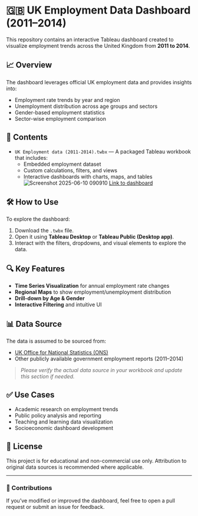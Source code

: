 # 🇬🇧 UK Employment Data Dashboard (2011–2014)

This repository contains an interactive Tableau dashboard created to visualize employment trends across the United Kingdom from **2011 to 2014**.

## 📈 Overview

The dashboard leverages official UK employment data and provides insights into:

- Employment rate trends by year and region
- Unemployment distribution across age groups and sectors
- Gender-based employment statistics
- Sector-wise employment comparison

## 📁 Contents

- `UK Employment data (2011-2014).twbx` — A packaged Tableau workbook that includes:
  - Embedded employment dataset
  - Custom calculations, filters, and views
  - Interactive dashboards with charts, maps, and tables
![Screenshot 2025-06-10 090910](https://github.com/user-attachments/assets/4c03904b-1f8e-42cd-b76c-6c4f3dc85b27)
[Link to dashboard](https://public.tableau.com/app/profile/olamide.thomas/viz/UKEmploymentdata2011-2014/Dashboard1)


## 🛠 How to Use

To explore the dashboard:

1. Download the `.twbx` file.
2. Open it using **Tableau Desktop** or **Tableau Public (Desktop app)**.
3. Interact with the filters, dropdowns, and visual elements to explore the data.

## 🔍 Key Features

- **Time Series Visualization** for annual employment rate changes
- **Regional Maps** to show employment/unemployment distribution
- **Drill-down by Age & Gender**
- **Interactive Filtering** and intuitive UI

## 📊 Data Source

The data is assumed to be sourced from:
- [UK Office for National Statistics (ONS)](https://www.ons.gov.uk)
- Other publicly available government employment reports (2011–2014)

> _Please verify the actual data source in your workbook and update this section if needed._

## ✅ Use Cases

- Academic research on employment trends
- Public policy analysis and reporting
- Teaching and learning data visualization
- Socioeconomic dashboard development

## 📝 License

This project is for educational and non-commercial use only. Attribution to original data sources is recommended where applicable.

---

### 🙌 Contributions

If you’ve modified or improved the dashboard, feel free to open a pull request or submit an issue for feedback.

